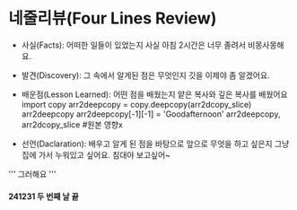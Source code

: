 # 네줄리뷰(Four Lines Review)
- 사실(Facts): 어떠한 일들이 있었는지
    사실 아침 2시간은 너무 졸려서 비몽사몽해요.

- 발견(Discovery): 그 속에서 알게된 점은 무엇인지
    깃을 이제야 좀 알겠어요.

- 배운점(Lesson Learned): 어떤 점을 배웠는지
    얕은 복사와 깊은 복사를 배웠어요
    import copy
    arr2deepcopy = copy.deepcopy(arr2dcopy_slice)
    arr2deepcopy
    arr2deepcopy[-1][-1] = 'Goodafternoon'
    arr2deepcopy, arr2dcopy_slice  #원본 영향x  

- 선언(Daclaration): 배우고 알게 된 점을 바탕으로 앞으로 무엇을 하고 싶은지
    그냥 집에 가서 누워있고 싶어요.
    침대야 보고싶어~

'''
그러해요
'''

#### 241231 두 번째 날 끝